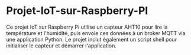 # Projet-IoT-sur-Raspberry-PI
Ce projet IoT sur Raspberry Pi utilise un capteur AHT10 pour lire la température et l'humidité, puis envoie ces données à un broker MQTT via une application Python. Le projet inclut également un script shell pour initialiser le capteur et démarrer l'application.
